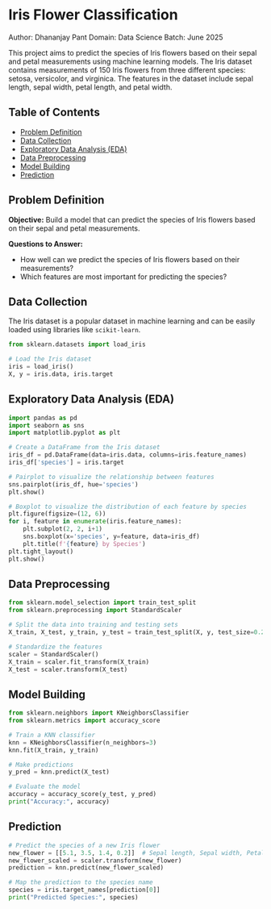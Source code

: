 # Iris Flower Classification

Author: Dhananjay Pant
Domain: Data Science
Batch: June 2025

This project aims to predict the species of Iris flowers based on their sepal and petal measurements using machine learning models. The Iris dataset contains measurements of 150 Iris flowers from three different species: setosa, versicolor, and virginica. The features in the dataset include sepal length, sepal width, petal length, and petal width.

## Table of Contents

- [Problem Definition](#problem-definition)
- [Data Collection](#data-collection)
- [Exploratory Data Analysis (EDA)](#exploratory-data-analysis-eda)
- [Data Preprocessing](#data-preprocessing)
- [Model Building](#model-building)
- [Prediction](#prediction)

## Problem Definition

**Objective:** Build a model that can predict the species of Iris flowers based on their sepal and petal measurements.

**Questions to Answer:**
- How well can we predict the species of Iris flowers based on their measurements?
- Which features are most important for predicting the species?

## Data Collection

The Iris dataset is a popular dataset in machine learning and can be easily loaded using libraries like `scikit-learn`.

```python
from sklearn.datasets import load_iris

# Load the Iris dataset
iris = load_iris()
X, y = iris.data, iris.target
```

## Exploratory Data Analysis (EDA)

```python
import pandas as pd
import seaborn as sns
import matplotlib.pyplot as plt

# Create a DataFrame from the Iris dataset
iris_df = pd.DataFrame(data=iris.data, columns=iris.feature_names)
iris_df['species'] = iris.target

# Pairplot to visualize the relationship between features
sns.pairplot(iris_df, hue='species')
plt.show()

# Boxplot to visualize the distribution of each feature by species
plt.figure(figsize=(12, 6))
for i, feature in enumerate(iris.feature_names):
    plt.subplot(2, 2, i+1)
    sns.boxplot(x='species', y=feature, data=iris_df)
    plt.title(f'{feature} by Species')
plt.tight_layout()
plt.show()
```

## Data Preprocessing

```python
from sklearn.model_selection import train_test_split
from sklearn.preprocessing import StandardScaler

# Split the data into training and testing sets
X_train, X_test, y_train, y_test = train_test_split(X, y, test_size=0.2, random_state=42)

# Standardize the features
scaler = StandardScaler()
X_train = scaler.fit_transform(X_train)
X_test = scaler.transform(X_test)
```

## Model Building

```python
from sklearn.neighbors import KNeighborsClassifier
from sklearn.metrics import accuracy_score

# Train a KNN classifier
knn = KNeighborsClassifier(n_neighbors=3)
knn.fit(X_train, y_train)

# Make predictions
y_pred = knn.predict(X_test)

# Evaluate the model
accuracy = accuracy_score(y_test, y_pred)
print("Accuracy:", accuracy)
```


## Prediction

```python
# Predict the species of a new Iris flower
new_flower = [[5.1, 3.5, 1.4, 0.2]]  # Sepal length, Sepal width, Petal length, Petal width
new_flower_scaled = scaler.transform(new_flower)
prediction = knn.predict(new_flower_scaled)

# Map the prediction to the species name
species = iris.target_names[prediction[0]]
print("Predicted Species:", species)
```

